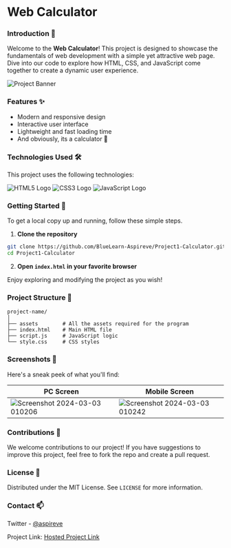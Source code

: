 # Web Calculator


### Introduction 🚀

Welcome to the **Web Calculator**! This project is designed to showcase the fundamentals of web development with a simple yet attractive web page. Dive into our code to explore how HTML, CSS, and JavaScript come together to create a dynamic user experience.

![Project Banner](https://via.placeholder.com/800x150/000000/FFFFFF?text=Web+Calculator)

### Features ✨

- Modern and responsive design
- Interactive user interface
- Lightweight and fast loading time
- And obviously, its a calculator 🤣

### Technologies Used 🛠️

This project uses the following technologies:

![HTML5 Logo](https://via.placeholder.com/50/ff5722/FFFFFF?text=HTML5) ![CSS3 Logo](https://via.placeholder.com/50/0070ba/FFFFFF?text=CSS3) ![JavaScript Logo](https://via.placeholder.com/50/f0db4f/000000?text=JS)

### Getting Started 🚀

To get a local copy up and running, follow these simple steps.

1. **Clone the repository**

```bash
git clone https://github.com/BlueLearn-Aspireve/Project1-Calculator.git
cd Project1-Calculator
```

2. **Open `index.html` in your favorite browser**

Enjoy exploring and modifying the project as you wish!

### Project Structure 📂

```
project-name/
│
├── assets        # All the assets required for the program
├── index.html    # Main HTML file
├── script.js     # JavaScript logic
└── style.css     # CSS styles
```

### Screenshots 📸

Here's a sneak peek of what you'll find:

| PC Screen   | Mobile Screen   |
|------------|------------|
|  ![Screenshot 2024-03-03 010206](https://github.com/BlueLearn-Aspireve/Project1-Calculator/assets/93852415/29e263b0-1952-41b6-b14d-7e37fa8921fd) | ![Screenshot 2024-03-03 010242](https://github.com/BlueLearn-Aspireve/Project1-Calculator/assets/93852415/5600f72d-705f-4521-872f-83bacdffc2ef) |



### Contributions 🤝

We welcome contributions to our project! If you have suggestions to improve this project, feel free to fork the repo and create a pull request.

### License 📜

Distributed under the MIT License. See `LICENSE` for more information.

### Contact 📫

Twitter - [@aspireve](https://twitter.com/aspireve)

Project Link: [Hosted Project Link](https://bluelearn-aspireve.github.io/Project1-Calculator/)
